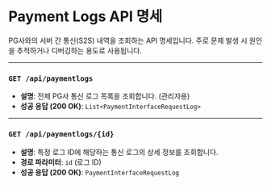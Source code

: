 # Payment Logs API 명세

PG사와의 서버 간 통신(S2S) 내역을 조회하는 API 명세입니다. 주로 문제 발생 시 원인을 추적하거나 디버깅하는 용도로 사용됩니다.

---

### `GET /api/paymentlogs`
- **설명**: 전체 PG사 통신 로그 목록을 조회합니다. (관리자용)
- **성공 응답 (200 OK)**: `List<PaymentInterfaceRequestLog>`

---

### `GET /api/paymentlogs/{id}`
- **설명**: 특정 로그 ID에 해당하는 통신 로그의 상세 정보를 조회합니다.
- **경로 파라미터**: `id` (로그 ID)
- **성공 응답 (200 OK)**: `PaymentInterfaceRequestLog`
